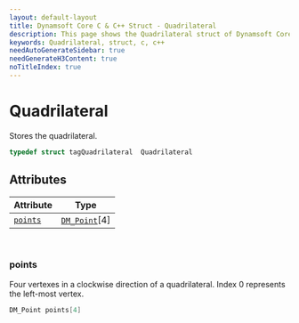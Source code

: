 ```yaml
---
layout: default-layout
title: Dynamsoft Core C & C++ Struct - Quadrilateral
description: This page shows the Quadrilateral struct of Dynamsoft Core for C & C++ Language.
keywords: Quadrilateral, struct, c, c++
needAutoGenerateSidebar: true
needGenerateH3Content: true
noTitleIndex: true
---
```



# Quadrilateral
Stores the quadrilateral.  

```cpp
typedef struct tagQuadrilateral  Quadrilateral 
```  

  

## Attributes
  
| Attribute | Type |
|---------- | ---- |
| [`points`](#points) | [`DM_Point`](point.md)[4] |


&nbsp;

### points
Four vertexes in a clockwise direction of a quadrilateral. Index 0 represents the left-most vertex. 
```cpp
DM_Point points[4]
```



